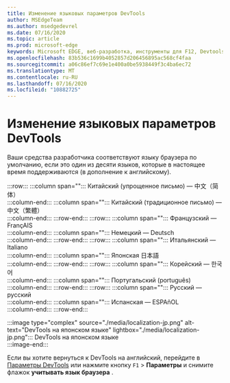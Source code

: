 ```yaml
---
title: Изменение языковых параметров DevTools
author: MSEdgeTeam
ms.author: msedgedevrel
ms.date: 07/16/2020
ms.topic: article
ms.prod: microsoft-edge
keywords: Microsoft EDGE, веб-разработка, инструменты для F12, Devtools, локализация, loc, язык
ms.openlocfilehash: 83b536c1699b4052857d206456895ac568cf4faa
ms.sourcegitcommit: a06c86ef7c69e1e400a0be5938449f3c4ba6ec72
ms.translationtype: MT
ms.contentlocale: ru-RU
ms.lasthandoff: 07/16/2020
ms.locfileid: "10882725"
---
```

# Изменение языковых параметров DevTools  

Ваши средства разработчика соответствуют языку браузера по умолчанию, если это один из десяти языков, которые в настоящее время поддерживаются (в дополнение к английскому).  

:::row:::
   :::column span="":::
      Китайский (упрощенное письмо) —  &#20013;&#25991;&#65288;&#31616;&#20307;&#65289;  
   :::column-end:::
   :::column span="":::
      Китайский (традиционное письмо) —  &#20013;&#25991;&#65288;&#32321;&#39636;&#65289;  
   :::column-end:::
:::row-end:::
:::row:::
   :::column span="":::
      Французский — Fran&#231;AIS  
   :::column-end:::
   :::column span="":::
      Немецкий — Deutsch  
   :::column-end:::
:::row-end:::
:::row:::
   :::column span="":::
      Итальянский — Italiano  
   :::column-end:::
   :::column span="":::
      Японская  &#26085;&#26412;&#35486;  
   :::column-end:::
:::row-end:::
:::row:::
   :::column span="":::
      Корейский —  &#54620;&#44397;&#50612;  
   :::column-end:::
   :::column span="":::
      Португальский (portugu&#234;s)  
   :::column-end:::
:::row-end:::
:::row:::
   :::column span="":::
      Русский —  &#1088;&#1091;&#1089;&#1089;&#1082;&#1080;&#1081;  
   :::column-end:::
   :::column span="":::
      Испанская — ESPA&#241;OL  
   :::column-end:::
:::row-end:::  

:::image type="complex" source="./media/localization-jp.png" alt-text="DevTools на японском языке" lightbox="./media/localization-jp.png":::
   DevTools на японском языке  
:::image-end:::  

Если вы хотите вернуться к DevTools на английский, перейдите в [Параметры DevTools][DevtoolschromiumCustomizeIndexSettings] или нажмите кнопку `F1`  >  **Параметры** и снимите флажок **учитывать язык браузера** .  

<!-- links -->  

[DevtoolschromiumCustomizeIndexSettings]: ./index.md#settings "Параметры: Настройка Microsoft Edge DevTools | Документы Microsoft"  
